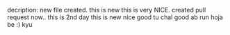 decription: new file created. this is new
this is very NICE.
created pull request now..
this is 2nd day
this is new
nice good
tu
chal good
ab run hoja be :) kyu
